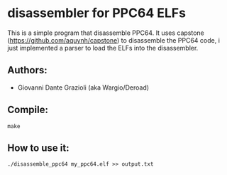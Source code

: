 disassembler for PPC64 ELFs
===========================

This is a simple program that disassemble PPC64.
It uses capstone (https://github.com/aquynh/capstone) to 
disassemble the PPC64 code, i just implemented a parser to
load the ELFs into the disassembler.


Authors:
--------

* Giovanni Dante Grazioli (aka Wargio/Deroad)

Compile:
--------

`make`

How to use it:
--------------

`./disassemble_ppc64 my_ppc64.elf >> output.txt`

